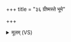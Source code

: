 +++
title = "३६ ग्रीष्मस्ते भूमे"

+++
<details><summary>मूलम् (VS)</summary>

ग्री॒ष्मस्ते॑ भूमे व॒र्षाणि॑ श॒रद्धे॑म॒न्तः शिशि॑रो वस॒न्तः।  
ऋ॒तव॑स्ते॒ विहि॑ता हाय॒नीर॑होरा॒त्रे पृ॑थिवि नो दुहाताम् ॥
</details>